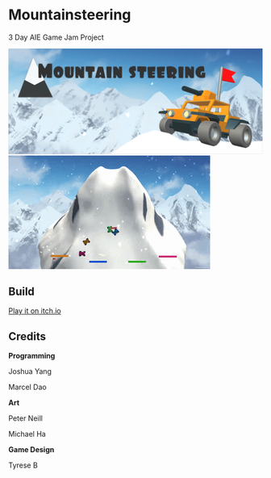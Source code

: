 # Mountainsteering

3 Day AIE Game Jam Project

![](Assets/logo.png)
![](Assets/demo.gif)

## Build
[Play it on itch.io](https://diammen.itch.io/mountainsteering)


## Credits
**Programming**

Joshua Yang

Marcel Dao

**Art**

Peter Neill

Michael Ha

**Game Design**

Tyrese B
